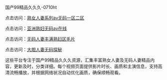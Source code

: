 国产99精品久久久-0710ht

点击访问：<a href="https://heiliaoe8ajia.pages.dev">熟女人妻系列av无码一区二区</a>

点击访问：<a href="https://heiliaoxqkkct.pages.dev">亚洲熟妇无码av在线</a>

点击访问：<a href="https://heiliaozj3tjd.pages.dev">无码人妻丰满熟妇区毛片</a>

点击访问：<a href="https://heiliaoga6s9v.pages.dev">大胆人妻无码探秘</a>

这些平台专注于国产99精品久久久资源，汇集丰富熟女人妻及无码人妻精品内容，更新及时，分类详细。每个视频页面提供影片时长、画质和主演信息，支持高清流畅播放，并根据网络状况自动优化画质，确保顺畅观看。

<span style="display:none;">[Canonical link](）</span>
